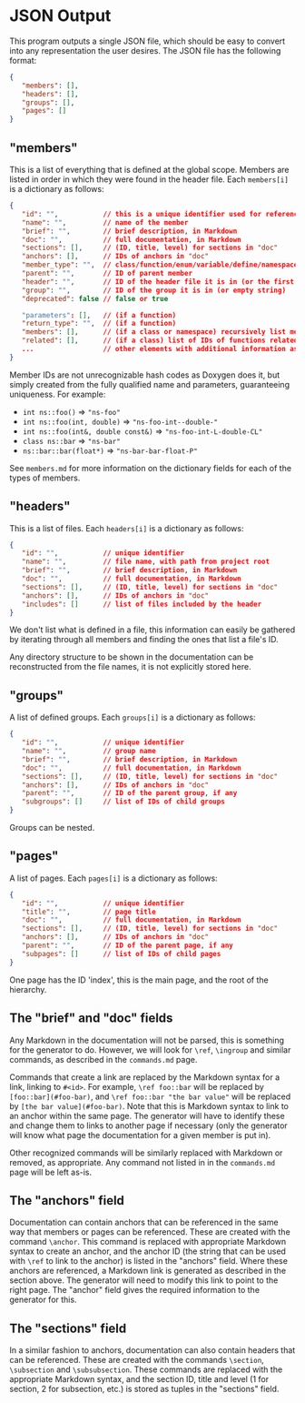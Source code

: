 # JSON Output

This program outputs a single JSON file, which should be easy to convert into any representation
the user desires. The JSON file has the following format:
```json
{
   "members": [],
   "headers": [],
   "groups": [],
   "pages": []
}
```

## "members"

This is a list of everything that is defined at the global scope. Members are listed in order
in which they were found in the header file. Each `members[i]` is a dictionary as follows:
```json
{
   "id": "",           // this is a unique identifier used for referencing
   "name": "",         // name of the member
   "brief": "",        // brief description, in Markdown
   "doc": "",          // full documentation, in Markdown
   "sections": [],     // (ID, title, level) for sections in "doc"
   "anchors": [],      // IDs of anchors in "doc"
   "member_type": "",  // class/function/enum/variable/define/namespace/etc.
   "parent": "",       // ID of parent member
   "header": "",       // ID of the header file it is in (or the first one it is encountered in)
   "group": "",        // ID of the group it is in (or empty string)
   "deprecated": false // false or true

   "parameters": [],   // (if a function)
   "return_type": "",  // (if a function)
   "members": [],      // (if a class or namespace) recursively list members
   "related": [],      // (if a class) list of IDs of functions related to this class (`\relates` command)
   ...                 // other elements with additional information as needed ("virtual", "mutable", etc.)
}
```

Member IDs are not unrecognizable hash codes as Doxygen does it, but simply created from the fully
qualified name and parameters, guaranteeing uniqueness. For example:
 - `int ns::foo()`                     ⇒ `"ns-foo"`
 - `int ns::foo(int, double)`          ⇒ `"ns-foo-int--double-"`
 - `int ns::foo(int&, double const&)`  ⇒ `"ns-foo-int-L-double-CL"`
 - `class ns::bar`                     ⇒ `"ns-bar"`
 - `ns::bar::bar(float*)`              ⇒ `"ns-bar-bar-float-P"`

See `members.md` for more information on the dictionary fields for each of the types of members.

## "headers"

This is a list of files. Each `headers[i]` is a dictionary as follows:
```json
{
   "id": "",           // unique identifier
   "name": "",         // file name, with path from project root
   "brief": "",        // brief description, in Markdown
   "doc": "",          // full documentation, in Markdown
   "sections": [],     // (ID, title, level) for sections in "doc"
   "anchors": [],      // IDs of anchors in "doc"
   "includes": []      // list of files included by the header
}
```

We don't list what is defined in a file, this information can easily be gathered by iterating through
all members and finding the ones that list a file's ID.

Any directory structure to be shown in the documentation can be reconstructed from the file names,
it is not explicitly stored here.

## "groups"

A list of defined groups. Each `groups[i]` is a dictionary as follows:
```json
{
   "id": "",           // unique identifier
   "name": "",         // group name
   "brief": "",        // brief description, in Markdown
   "doc": "",          // full documentation, in Markdown
   "sections": [],     // (ID, title, level) for sections in "doc"
   "anchors": [],      // IDs of anchors in "doc"
   "parent": "",       // ID of the parent group, if any
   "subgroups": []     // list of IDs of child groups
}
```

Groups can be nested.

## "pages"

A list of pages. Each `pages[i]` is a dictionary as follows:
```json
{
   "id": "",           // unique identifier
   "title": "",        // page title
   "doc": "",          // full documentation, in Markdown
   "sections": [],     // (ID, title, level) for sections in "doc"
   "anchors": [],      // IDs of anchors in "doc"
   "parent": "",       // ID of the parent page, if any
   "subpages": []      // list of IDs of child pages
}
```

One page has the ID 'index', this is the main page, and the root of the hierarchy.

## The "brief" and "doc" fields

Any Markdown in the documentation will not be parsed, this is something for the generator to do.
However, we will look for `\ref`, `\ingroup` and similar commands, as described in the `commands.md`
page.

Commands that create a link are replaced by the Markdown syntax for a link, linking to
`#<id>`. For example, `\ref foo::bar` will be replaced by `[foo::bar](#foo-bar)`, and
`\ref foo::bar "the bar value"` will be replaced by `[the bar value](#foo-bar)`. Note that
this is Markdown syntax to link to an anchor within the same page. The generator will have
to identify these and change them to links to another page if necessary (only the generator
will know what page the documentation for a given member is put in).

Other recognized commands will be similarly replaced with Markdown or removed, as appropriate.
Any command not listed in in the `commands.md` page will be left as-is.

## The "anchors" field

Documentation can contain anchors that can be referenced in the same way that members or pages
can be referenced. These are created with the command `\anchor`. This command is replaced with
appropriate Markdown syntax to create an anchor, and the anchor ID (the string that can be used
with `\ref` to link to the anchor) is listed in the "anchors" field. Where these anchors are
referenced, a Markdown link is generated as described in the section above. The generator will
need to modify this link to point to the right page. The "anchor" field gives the required
information to the generator for this.

## The "sections" field

In a similar fashion to anchors, documentation can also contain headers that can be referenced.
These are created with the commands `\section`, `\subsection` and `\subsubsection`. These commands
are replaced with the appropriate Markdown syntax, and the section ID, title and level (1 for section,
2 for subsection, etc.) is stored as tuples in the "sections" field.
